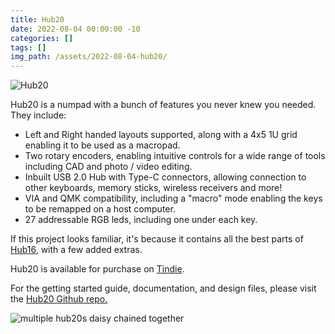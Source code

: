 ```yaml
---
title: Hub20
date: 2022-08-04 00:00:00 -10
categories: []
tags: []
img_path: /assets/2022-08-04-hub20/
---
```


![Hub20](header.JPG)

Hub20 is a numpad with a bunch of features you never knew you needed. They include:

- Left and Right handed layouts supported, along with a 4x5 1U grid enabling it to be used as a macropad.
- Two rotary encoders, enabling intuitive controls for a wide range of tools including CAD and photo / video editing.
- Inbuilt USB 2.0 Hub with Type-C connectors, allowing connection to other keyboards, memory sticks, wireless receivers and more!
- VIA and QMK compatibility, including a "macro" mode enabling the keys to be remapped on a host computer.
- 27 addressable RGB leds, including one under each key.

If this project looks familiar, it's because it contains all the best parts of [Hub16](joshajohnson.com/posts/Hub16), with a few added extras.

Hub20 is available for purchase on [Tindie](https://www.tindie.com/products/joshajohnson/hub20-programmable-macro-numberpad/).

For the getting started guide, documentation, and design files, please visit the [Hub20 Github repo.](https://github.com/joshajohnson/hub20#getting-started-guide)

![multiple hub20s daisy chained together](multiple-boards.JPG)
